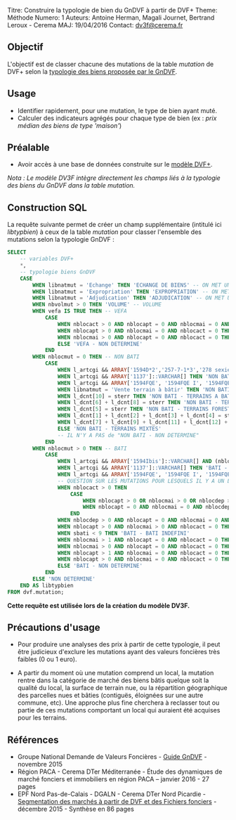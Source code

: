 Titre: Construire la typologie de bien du GnDVF à partir de DVF+
Theme: Méthode
Numero: 1
Auteurs: Antoine Herman, Magali Journet, Bertrand Leroux - Cerema
MAJ: 19/04/2016
Contact: dv3f@cerema.fr

## Objectif

L'objectif est de classer chacune des mutations de la table _mutation_ de DVF+ 
selon la [typologie des biens proposée par le GnDVF](http://guide-dvf.fr/utiliser-dvf/typologie-biens). 

## Usage

* Identifier rapidement, pour une mutation, le type de bien ayant muté.
* Calculer des indicateurs agrégés pour chaque type de bien (ex : _prix médian des biens de type 'maison'_)

## Préalable

* Avoir accès à une base de données construite sur 
le [modèle DVF+](http://www.nord-picardie.cerema.fr/facilitez-vous-l-integration-des-donnees-demande-a972.html).   

_Nota : Le modèle DV3F intègre directement les champs liés à la typologie des biens du GnDVF dans la table mutation._

## Construction SQL

La requête suivante permet de créer un champ supplémentaire (intitulé ici _libtypbien_) à ceux de la table _mutation_ 
pour classer l'ensemble des mutations selon la typologie GnDVF :

```sql
SELECT 
	-- variables DVF+
	*,
	-- typologie biens GnDVF
	CASE 
		WHEN libnatmut = 'Echange' THEN 'ECHANGE DE BIENS' -- ON MET UNE CATEGORIE A PART POUR LES ECHANGES
		WHEN libnatmut = 'Expropriation' THEN 'EXPROPRIATION' -- ON MET UNE CATEGORIE A PART POUR LES EXPROPRIATIONS
		WHEN libnatmut = 'Adjudication' THEN 'ADJUDICATION' -- ON MET UNE CATEGORIE A PART POUR LES ADJUVICATIONS
		WHEN nbvolmut > 0 THEN 'VOLUME' -- VOLUME
		WHEN vefa IS TRUE THEN -- VEFA
			CASE 
				WHEN nblocact > 0 AND nblocapt = 0 AND nblocmai = 0 AND nblocdep = 0 THEN 'VEFA - INDUSTRIEL ET COMMERCIAL'
				WHEN nblocapt > 0 AND nblocmai = 0 AND nblocact = 0 THEN 'VEFA - APPART'
				WHEN nblocmai > 0 AND nblocapt = 0 AND nblocact = 0 THEN 'VEFA - MAISON'
				ELSE 'VEFA - NON DETERMINE'
			END
		WHEN nblocmut = 0 THEN -- NON BATI
			CASE
				WHEN l_artcgi && ARRAY['1594D*2','257-7-1*3','278 sexies I.1','691bis', '1594OGA']::VARCHAR[]  THEN 'NON BATI - TERRAINS A BATIR'
				WHEN l_artcgi && ARRAY['1137']::VARCHAR[] THEN 'NON BATI - TERRAINS FORESTIERS'
				WHEN l_artcgi && ARRAY['1594FQE', '1594FQE I', '1594FQE II', '1594FQD', '1594FQG']::VARCHAR[] THEN 'NON BATI - TERRAINS AGRICOLES'
				WHEN libnatmut = 'Vente terrain à bâtir' THEN 'NON BATI - TERRAINS A BATIR'
				WHEN l_dcnt[10] = sterr THEN 'NON BATI - TERRAINS A BATIR'                 
				WHEN l_dcnt[6] + l_dcnt[8] = sterr THEN 'NON BATI - TERRAINS NATURELS'                
				WHEN l_dcnt[5] = sterr THEN 'NON BATI - TERRAINS FORESTIERS'                
				WHEN l_dcnt[1] + l_dcnt[2] + l_dcnt[3] + l_dcnt[4] = sterr THEN 'NON BATI - TERRAINS AGRICOLES'                
				WHEN l_dcnt[7] + l_dcnt[9] + l_dcnt[11] + l_dcnt[12] + l_dcnt[13] = sterr THEN 'NON BATI - TERRAINS ARTIFICIALISES'                
				ELSE 'NON BATI - TERRAINS MIXTES'
				-- IL N'Y A PAS de "NON BATI - NON DETERMINE" 
			END
		WHEN nblocmut > 0 THEN -- BATI
			CASE
				WHEN l_artcgi && ARRAY['1594Ibis']::VARCHAR[] AND (nblocapt > 0 OR nblocmai > 0) THEN 'BATI - LOGEMENT/INDUSTRIEL ET COMMERCIAL' -- correspond à la catégorie HABITAT/ECO de la typologie GNDVF
				WHEN l_artcgi && ARRAY['1137']::VARCHAR[] THEN 'BATI - BIEN FORESTIER'
				WHEN l_artcgi && ARRAY['1594FQE', '1594FQE I', '1594FQE II', '1594FQD', '1594FQG']::VARCHAR[] THEN 'BATI - BIEN AGRICOLE'						                            
				-- QUESTION SUR LES MUTATIONS POUR LESQUELS IL Y A UN LOCAL VENDU ET DES ARTICLES CGI OU UN LIBELLE DE NATURE DE MUTATION CORRESPONDANT A DES TAB
				WHEN nblocact > 0 THEN
					CASE 
						WHEN nblocapt > 0 OR nblocmai > 0 OR nblocdep > 0 THEN 'BATI - LOGEMENT/INDUSTRIEL ET COMMERCIAL'  -- correspond à la catégorie HABITAT/ECO de la typologie GNDVF
						WHEN nblocapt = 0 AND nblocmai = 0 AND nblocdep = 0 THEN 'BATI - INDUSTRIEL ET COMMERCIAL' 
					END
				WHEN nblocdep > 0 AND nblocapt = 0 AND nblocmai = 0 AND nblocact = 0 THEN 'BATI - DEPENDANCE LOGEMENT'
				WHEN nblocapt > 0 AND nblocmai > 0 AND nblocact = 0 THEN 'BATI - LOGEMENT MIXTE' -- correspond à la catégorie HABITAT MIXTE de la typologie GNDVF
				WHEN sbati < 9 THEN 'BATI - BATI INDEFINI'
				WHEN nblocmai > 1 AND nblocapt = 0 AND nblocact = 0 THEN 'BATI - MAISONS'
				WHEN nblocmai > 0 AND nblocapt = 0 AND nblocact = 0 THEN 'BATI - MAISON'
				WHEN nblocapt > 1 AND nblocmai = 0 AND nblocact = 0 THEN 'BATI - APPARTS'
				WHEN nblocapt > 0 AND nblocmai = 0 AND nblocact = 0 THEN 'BATI - APPART'
				ELSE 'BATI - NON DETERMINE'
			END
		ELSE 'NON DETERMINE'
	END AS libtypbien
FROM dvf.mutation;			
```

**Cette requête est utilisée lors de la création du modèle DV3F.**

## Précautions d'usage

* Pour produire une analyses des prix à partir de cette typologie, il peut être judicieux d'exclure les mutations ayant des valeurs foncières très faibles (0 ou 1 euro).

* A partir du moment où une mutation comprend un local, la mutation rentre dans la catégorie de marché des biens bâtis quelque soit la qualité du local, la surface de terrain nue, 
ou la répartition géographique des parcelles nues et bâties (contiguës, éloignées sur une autre commune, etc). Une approche plus fine cherchera à reclasser tout ou partie 
de ces mutations comportant un local qui auraient été acquises pour les terrains.

## Références

* Groupe National Demande de Valeurs Foncières - [Guide GnDVF](http://guide-dvf.fr/) - novembre 2015 
* Région PACA - Cerema DTer Méditerranée - Étude des dynamiques de marché fonciers et immobiliers en région PACA – janvier 2016 - 27 pages
* EPF Nord Pas-de-Calais - DGALN - Cerema DTer Nord Picardie - 
[Segmentation des marchés à partir de DVF et des Fichiers fonciers](http://www.nord-picardie.cerema.fr/segmentation-des-marches-a-partir-de-dvf-et-des-a1002.html) - décembre 2015 - Synthèse en 86 pages
